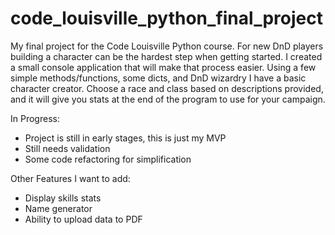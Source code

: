 # code_louisville_python_final_project
My final project for the Code Louisville Python course.
For new DnD players building a character can be the hardest step when getting started. I created a small console application that will make that process easier.
Using a few simple methods/functions, some dicts, and DnD wizardry I have a basic character creator. Choose a race and class based on descriptions provided, and
it will give you stats at the end of the program to use for your campaign.

In Progress:
- Project is still in early stages, this is just my MVP
- Still needs validation
- Some code refactoring for simplification

Other Features I want to add:
- Display skills stats
- Name generator
- Ability to upload data to PDF
